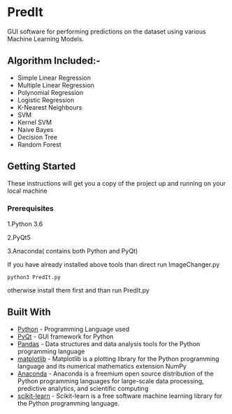 # PredIt
GUI software for performing predictions on the dataset using various Machine Learning Models.

## Algorithm Included:-
* Simple Linear Regression
* Multiple Linear Regression
* Polynomial Regression
* Logistic Regression
* K-Nearest Neighbours
* SVM
* Kernel SVM
* Naive Bayes
* Decision Tree
* Random Forest

## Getting Started
These instructions will get you a copy of the project up and running on your local machine

### Prerequisites
1.Python 3.6

2.PyQt5

3.Anaconda( contains both Python and PyQt)

If you have already installed above tools than direct run ImageChanger.py
```
python3 PredIt.py
```
otherwise install them first and than run PredIt.py

## Built With

* [Python](https://docs.python.org/3/) - Programming Language used
* [PyQt](http://pyqt.sourceforge.net/Docs/PyQt5/) - GUI framework for Python
* [Pandas](https://pandas.pydata.org/) - Data structures and data analysis tools for the Python programming language
* [matplotlib](https://matplotlib.org/) - Matplotlib is a plotting library for the Python programming language and its numerical mathematics extension NumPy
* [Anaconda](https://anaconda.org/) - Anaconda is a freemium open source distribution of the Python programming languages for large-scale data processing, predictive analytics, and scientific computing
* [scikit-learn](http://scikit-learn.org) - Scikit-learn is a free software machine learning library for the Python programming language.

